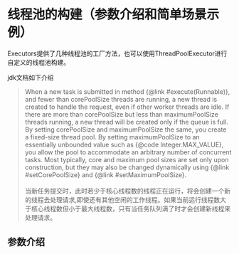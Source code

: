 # 线程池的构建（参数介绍和简单场景示例）

Executors提供了几种线程池的工厂方法，也可以使用ThreadPoolExecutor进行自定义的线程池构建。

jdk文档如下介绍
 > When a new task is submitted in method {@link #execute(Runnable)},
 > and fewer than corePoolSize threads are running, a new thread is
 > created to handle the request, even if other worker threads are
 > idle.  If there are more than corePoolSize but less than
 > maximumPoolSize threads running, a new thread will be created only
 > if the queue is full.  By setting corePoolSize and maximumPoolSize
 > the same, you create a fixed-size thread pool. By setting
 > maximumPoolSize to an essentially unbounded value such as {@code
 > Integer.MAX_VALUE}, you allow the pool to accommodate an arbitrary
 > number of concurrent tasks. Most typically, core and maximum pool
 > sizes are set only upon construction, but they may also be changed
 > dynamically using {@link #setCorePoolSize} and {@link
 > #setMaximumPoolSize}. <br> <br>
 > 当新任务提交时，此时若少于核心线程数的线程正在运行，将会创建一个新的线程去处理请求,即使还有其他空闲的工作线程。如果当前运行线程数大于核心线程数但小于最大线程数，只有当任务队列满了时才会创建新线程来处理请求。

## 参数介绍